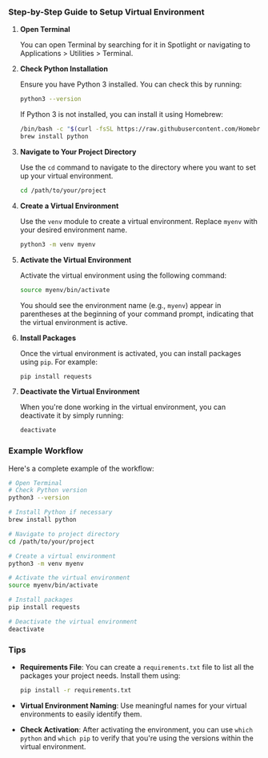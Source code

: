 ### Step-by-Step Guide to Setup Virtual Environment 

1. **Open Terminal**

   You can open Terminal by searching for it in Spotlight or navigating to
   Applications > Utilities > Terminal.

2. **Check Python Installation**

   Ensure you have Python 3 installed. You can check this by running:

   ```sh
   python3 --version
   ```

   If Python 3 is not installed, you can install it using Homebrew:

   ```sh
   /bin/bash -c "$(curl -fsSL https://raw.githubusercontent.com/Homebrew/install/HEAD/install.sh)"
   brew install python
   ```

3. **Navigate to Your Project Directory**

   Use the `cd` command to navigate to the directory where you want to set up
   your virtual environment.

   ```sh
   cd /path/to/your/project
   ```

4. **Create a Virtual Environment**

   Use the `venv` module to create a virtual environment. Replace `myenv` with
   your desired environment name.

   ```sh
   python3 -m venv myenv
   ```

5. **Activate the Virtual Environment**

   Activate the virtual environment using the following command:

   ```sh
   source myenv/bin/activate
   ```

   You should see the environment name (e.g., `myenv`) appear in parentheses
   at the beginning of your command prompt, indicating that the virtual
   environment is active.

6. **Install Packages**

   Once the virtual environment is activated, you can install packages using
   `pip`. For example:

   ```sh
   pip install requests
   ```

7. **Deactivate the Virtual Environment**

   When you're done working in the virtual environment, you can deactivate it
   by simply running:

   ```sh
   deactivate
   ```

### Example Workflow

Here's a complete example of the workflow:

```sh
# Open Terminal
# Check Python version
python3 --version

# Install Python if necessary
brew install python

# Navigate to project directory
cd /path/to/your/project

# Create a virtual environment
python3 -m venv myenv

# Activate the virtual environment
source myenv/bin/activate

# Install packages
pip install requests

# Deactivate the virtual environment
deactivate
```

### Tips

- **Requirements File**: You can create a `requirements.txt` file to list all
the packages your project needs. Install them using:

  ```sh
  pip install -r requirements.txt
  ```

- **Virtual Environment Naming**: Use meaningful names for your virtual
environments to easily identify them.

- **Check Activation**: After activating the environment, you can use
`which python` and `which pip` to verify that you're using the versions within
the virtual environment.
